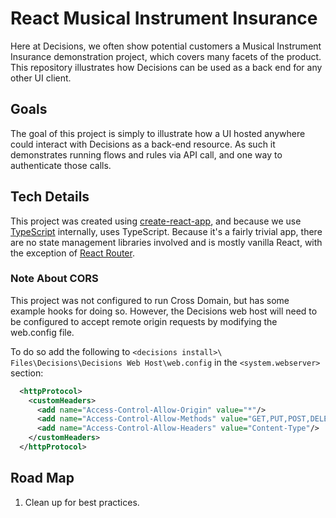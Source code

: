 # React Musical Instrument Insurance

Here at Decisions, we often show potential customers a Musical Instrument Insurance
demonstration project, which covers many facets of the product. This repository
illustrates how Decisions can be used as a back end for any other UI client.

## Goals

The goal of this project is simply to illustrate how a UI hosted anywhere could interact
with Decisions as a back-end resource. As such it demonstrates running flows and rules
via API call, and one way to authenticate those calls.

## Tech Details

This project was created using [create-react-app](https://github.com/facebook/create-react-app), and because we use [TypeScript](https://www.typescriptlang.org/)
internally, uses TypeScript. Because it's a fairly trivial app, there are no
state management libraries involved and is mostly vanilla React, with the exception
of [React Router](https://reacttraining.com/react-router/).

### Note About CORS

This project was not configured to run Cross Domain, but has some example hooks
for doing so. However, the Decisions web host will need to be configured to accept
remote origin requests by modifying the web.config file.

To do so add the following to `<decisions install>\ Files\Decisions\Decisions Web Host\web.config` in the `<system.webserver>` section:

```xml
  <httpProtocol>
    <customHeaders>
      <add name="Access-Control-Allow-Origin" value="*"/>
      <add name="Access-Control-Allow-Methods" value="GET,PUT,POST,DELETE,OPTIONS"/>
      <add name="Access-Control-Allow-Headers" value="Content-Type"/>
    </customHeaders>
  </httpProtocol>
```

## Road Map

1. Clean up for best practices.

